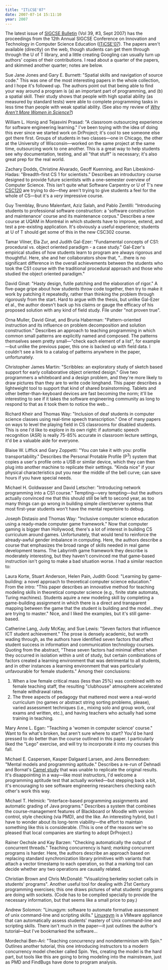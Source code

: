 ```yaml
---
title: "ITiCSE'07"
date: 2007-07-14 15:11:10
year: 2007
---
```

The latest issue of <a href="http://www.sigcse.org/bulletin/">SIGCSE Bulletin</a> (Vol 39, #3, Sept 2007) has the proceedings from the 12th Annual SIGCSE Conference on Innovation and Technology in Computer Science Education (<a href="http://iticse2007.computing.dundee.ac.uk/">ITiCSE'07</a>). The papers aren't available (directly) on the web, though students can get them through through the U of T library, and a little creating Googling can usually turn up authors' copies of their contributions. I read about a quarter of the papers, and skimmed another quarter; notes are below.

Sue Jane Jones and Gary E. Burnett: "Spatial skills and navigation of source code."  This was one of the most interesting papers in the whole collection, and I hope it's followed up.  The authors point out that being able to find your way around a program is (a) an important part of programming, and (b) a spatial skill.  Their study shows that people with high spatial ability (as measured by standard tests) were able to complete programming tasks in less time than people with weak spatial ability.  (See also my review of <a href="http://www.amazon.com/Why-Arent-More-Women-Science/dp/159147485X"><cite>Why Aren't More Women in Science?</cite></a>)

William L. Honig and Tejasvini Prasad: "A classroom outsourcing experience for software engineering learning."  I've been toying with the idea of doing this ever since we started work on DrProject; it's cool to see someone else got there first.  Groups of students in two classes—one in Chicago, the other at the University of Wisconsin—worked on the same project at the same time, outsourcing work to one another.  This is a great way to help students see why documentation, testing, and all "that stuff" is necessary; it's also great prep for the real world.

Zachary Dodds, Christine Alvarado, Geoff Kuenning, and Ran Libeskind-Hadas: "Breadth-first CS 1 for scientists."  Describes an introductory course designed to provide future scientists with a one-semester overview of Computer Science.  This isn't quite what Software Carpentry or U of T's new <a href="http://www.cdf.utoronto.ca/~csc120h/winter/">CSC120</a> are trying to do—they aren't trying to give students a feel for the whole of CS—but it's a <em>very</em> impressive course.

Guy Tremblay, Bruno Malenfant, Aziz Salah, and Pablo Zentilli: "Introducing students to professional software construction: a 'software construction and maintenance' course and its maintenance corpus."  Describes a new course at UQAM in Montréal in which students have to improve, extend, and test a pre-existing application.  It's obviously a useful experience; students at U of T should get some of this in the new CSC302 course.

Tamar Vilner, Ela Zur, and Judith Gal-Ezer: "Fundamental concepts of CS1: procedural vs. object oriented paradigm - a case study." Gal-Ezer's empirical studies of how students learn to program are always rigorous and thoughtful.  Here, she and her collaborators show that, "…there is no significant difference in the overall achievements between the students who took the CS1 course with the traditional procedural approach and those who studied the object oriented paradigm."

David Ginat: "Hasty design, futile patching and the elaboration of rigor."  A five-page gripe about how students throw code together, then try to make it work by patching it repeatedly, rather than thinking the problem through rigorously from the start.  Hard to argue with the thesis, but unlike Gal-Ezer et al., the author doesn't back up his claims or gauge the efficacy of his proposed solution with any kind of field study.  File under "not proven true".

Orna Muller, David Ginat, and Bruria Haberman: "Pattern-oriented instruction and its influence on problem decomposition and solution construction."  Describes an approach to teaching programming in which common small patterns are explicitly named and composed.  The patterns themselves seem pretty small—"check each element of a list", for example—but unlike the previous paper, this one <em>is</em> backed up with field data.  I couldn't see a link to a catalog of patterns anywhere in the paper, unfortunately.

Christopher James Martin: "Scribbles: an exploratory study of sketch based support for early collaborative object oriented design." Give two programmers a whiteboard and a design problem, and they're more likely to draw pictures than they are to write code longhand. This paper describes a lightweight tool to support that kind of shared brainstorming.  Tablets and other better-than-keyboard devices are fast becoming the norm; it'll be interesting to see if it takes the software engineering community as long to respond to that as it took them to notice the web…

Richard Kheir and Thomas Way: "Inclusion of deaf students in computer science classes using real-time speech transcription."  One of many papers on ways to level the playing field in CS classrooms for disabled students.  This is one I'd like to explore in its own right: if automatic speech recognition (ASR) is really 75-85% accurate in classroom lecture settings, it'd be a valuable aide for everyone.

Blaise W. Liffick and Gary Zoppetti: "You <em>can</em> take it with you: profile transportability."  Describes the Personal Protable Profile (P<sup>3</sup>) system that copies a user's profile onto a USB or similar device, which they can then plug into another machine to replicate their settings.  "Kinda nice" if your physical characteristics put you near the middle of the bell curve; can save hours if you have special needs.

Michael H. Goldwasser and David Letscher: "Introducing network programming into a CS1 course."  Tempting—very tempting—but the authors actually convinced me that this should still be left to second year, as too many things can go wrong in building simple client/server systems that most first-year students won't have the mental repertoire to debug.

Joseph Distasio and Thomas Way: "Inclusive computer science education using a ready-made computer game framework."  Now that computer gaming is bigger than Hollywood, there's a lot of interest in building CS curriculum around games.  Unfortunately, that would tend to reinforce the already-awful gender imbalance in computing.  Here, the authors describe a course that emphasizes the broad range of skills needed in real game development teams.  The Labyrinth game framework they describe is moderately interesting, but they haven't convinced me that game-based instruction isn't going to make a bad situation worse.  I had a similar reaction to:

Laura Korte, Stuart Anderson, Helen Pain, Judith Good: "Learning by game-building: a novel approach to theoretical computer science education."  From the intro: "This paper describes an innovative method for teaching modeling skills in theoretical computer science (e.g., finite state automata, Turing machines).  Students aquire a new modeling skill by completing a game-building assignment in which there is a direct and transparent mapping between the game that the student is building and the model…they are trying to master."  Nice, and I liked the examples, but it's still game-based.

Catherine Lang, Judy McKay, and Sue Lewis: "Seven factors that influence ICT student achievement."  The prose is densely academic, but worth wading through, as the authors have identified seven factors that affect student success in information and communication technology courses.  Quoting from the abstract, "These seven factors had minimal effect when they occurred in isolation within a unit of study, but certain combinations of factors created a learning environment that was detrimental to all students, and in other instances a learning environment that was particularly unfavourable for female students."  Among their conclusions:
<ol>
  <li>When a low female critical mass (less than 25%) was combined   with no female teaching staff, the resulting "clubhouse" atmosphere   accelerated female withdrawal rates.</li>
  <li>The three aspects of pedagogy that mattered most were a   real-world curriculum (no games or abstract string sorting problems,   please), varied assessment techniques (i.e., mixing solo and group   work, oral exams and written, etc.), and having teachers who   actually had some training in teaching.</li>
</ol>
Mary Anne L. Egan: "Teaching a 'women in computer science' course." Want to fix what's broken, but aren't sure where to start?  You'd be hard pressed to do better than the course outlined in this paper.  I particularly liked the "Lego" exercise, and will try to incorporate it into my courses this fall.

Michael E. Caspersen, Kasper Dalgaard Larsen, and Jens Bennedsen: "Mental models and programming aptitude."  Describes a re-run of Dehnadi and Bornat's <a href="http://www.cs.mdx.ac.uk/research/PhDArea/saeed/paper1.pdf">Camel study</a> that was unable to replicate the original results.  It's disappointing in a way—like most instructors, I'd welcome a programming aptitude test that actually worked—but stepping back a bit, it's encouraging to see software engineering researchers checking each other's work this way.

Michael T. Helmick: "Interface-based programming assignments and automatic grading of Java programs."  Describes a system that combines the course-management features of Blackboard or Moodle with version control, style checking (via PMD), and the like.  An interesting hybrid, but I have to wonder about its long-term viability—the effort to maintain something like this is considerable.  (This is one of the reasons we're so pleased that local companies are starting to adopt DrProject.)

Rainer Oechsle and Kay Barzen: "Checking automatically the output of concurrent threads."  Teaching concurrency is hard; <em>marking</em> concurrent programs is harder.  Here, the authors describe an approach based on replacing standard synchronization library primitives with variants that attach a vector timestamp to each operation, so that a marking tool can decide whether any two operations are causally related.

Christian Brown and Chris McDonald: "Visualizing berkeley socket calls in students' programs".  Another useful tool for dealing with 21st Century programming exercises; this one draws pictures of what students' programs are doing with sockets.  (Code has to be compiled specially to provide the necessary information, but that seems like a small price to pay.)

Andrew Solomon: "Linuxgym: software to automate formative assessment of unix command-line and scripting skills."  <a href="http://linuxgym.sourceforge.net/">Linuxgym</a> is a VMware appliance that can automatically assess students' mastery of Unix command-line and scripting skills.  There isn't much in the paper—it just outlines the author's tutorial—but I've bookmarked the software…

Mordechai Ben-Ari: "Teaching concurrency and nondeterminism with Spin."  Outlines another tutorial, this one introducing instructors to a modern concurrency model checker called Spin.  Yes, creating the model is the hard part, but tools like this are going to bring modeling into the mainstream, just as PMD and FindBugs have done to program analysis.
